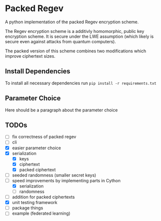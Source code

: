 # Packed Regev

A python implementation of the packed Regev encryption scheme.

The Regev encryption scheme is a additivly homomorphic, public key encryption scheme.
It is secure under the LWE assumption (which likely is secure even against attacks from quantum computers).

The packed version of this scheme combines two modifications which improve ciphertext sizes.

## Install Dependencies

To install all necessary dependencies run
``` pip install -r requirements.txt ```

## Parameter Choice

Here should be a paragraph about the parameter choice

## TODOs

- [ ] fix correctness of packed regev
- [ ] cli
- [x] easier parameter choice
- [x] serialization
  - [x] keys
  - [x] ciphertext
  - [x] packed ciphertext
- [ ] seeded randomness (smaller secret keys)
- [ ] speed improvements by implementing parts in Cython
  - [x] serialization
  - [ ] randomness
- [ ] addition for packed ciphertexts
- [x] unit testing framework
- [ ] package things
- [ ] example (federated learning)
